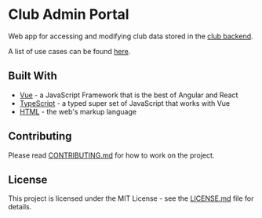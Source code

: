 # Club Admin Portal

Web app for accessing and modifying club data stored in the [club backend](https://github.com/ufosc/club-backend).

A list of use cases can be found [here](https://github.com/ufosc/club-admin-portal/issues/2).

<!-- ## Getting Started

**A detailed instruction list on what to install and configure to start working on the project.**

### Installing

**Step by step guide**

**Give step**

```
**code to run**
```

**Next step**

```
**code to run**
```

**End with an example of getting some data out of the system or using it for a little demo.**

### Compiling 

**Give step**

```
**code to run**
```

**End with an example of getting some data out of the system or using it for a little demo.**

## Deployment

**Additional steps to deploy and run the project**
 -->

## Built With

- [Vue](https://vuejs.org/) - a JavaScript Framework that is the best of Angular and React
- [TypeScript](https://github.com/ufosc/resources/blob/master/resources/typescript.md) - a typed super set of JavaScript that works with Vue
- [HTML](https://github.com/ufosc/resources/blob/master/resources/html.md) - the web's markup language 

## Contributing

Please read [CONTRIBUTING.md](CONTRIBUTING.md) for how to work on the project.

## License

This project is licensed under the MIT License - see the [LICENSE.md](LICENSE.md) file for details.
